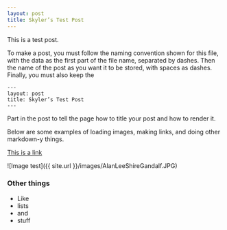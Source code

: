 ```yaml
---
layout: post
title: Skyler’s Test Post
---
```


This is a test post. 

To make a post, you must follow the naming convention shown for this file,
with the data as the first part of the file name, separated by dashes. Then
the name of the post as you want it to be stored, with spaces as dashes.
Finally, you must also keep the 

```
---
layout: post
title: Skyler’s Test Post
---
```

Part in the post to tell the page how to title your post and how to render it.

Below are some examples of loading images, making links, and doing other
markdown-y things.


[This is a link](http://thisismetis.com)

![Image test]({{ site.url }}/images/AlanLeeShireGandalf.JPG)

### Other things
* Like
* lists
* and 
* stuff
